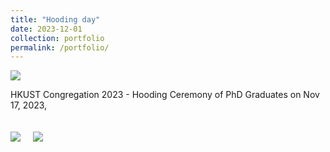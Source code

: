```yaml
---
title: "Hooding day"
date: 2023-12-01
collection: portfolio
permalink: /portfolio/
---
```


<div style="display: flex; flex-wrap: wrap; gap: 20px;">
  <div>
    <img src="/images/Photo1.jpg" style="max-width: 400px; max-height: 300px;">
    <p> HKUST Congregation 2023 - Hooding Ceremony of PhD Graduates on Nov 17, 2023, </p>
  </div>
  <div>
    <img src="/images/Photo2.jpg" style="max-width: 400px; max-height: 300px;">
  </div>
  <div>
    <img src="/images/Photo3.jpg" style="max-width: 400px; max-height: 300px;">
  </div>
</div>
